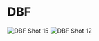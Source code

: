 # DBF
![DBF Shot 15](https://github.com/mutuma-brian/DBF/assets/134433303/0f728b44-6c87-49ff-9286-a18701de737d)
![DBF Shot 12](https://github.com/mutuma-brian/DBF/assets/134433303/8c60735c-34eb-4cbe-8496-65602acca9a3)
